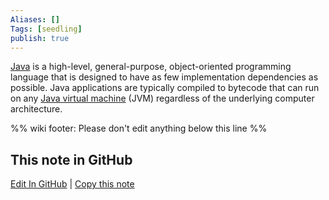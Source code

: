 ```yaml
---
Aliases: []
Tags: [seedling]
publish: true
---
```

[Java](https://www.oracle.com/java/) is a high-level, general-purpose, object-oriented programming language that is designed to have as few implementation dependencies as possible. Java applications are typically compiled to bytecode that can run on any [Java virtual machine](https://en.wikipedia.org/wiki/Java_virtual_machine "Java virtual machine") (JVM) regardless of the underlying computer architecture.

%% wiki footer: Please don't edit anything below this line %%

## This note in GitHub

<span class="git-footer">[Edit In GitHub](https://github.dev/data-engineering-community/data-engineering-wiki/blob/main/Tools/Java.md "git-hub-edit-note") | [Copy this note](https://raw.githubusercontent.com/data-engineering-community/data-engineering-wiki/main/Tools/Java.md "git-hub-copy-note") </span>
